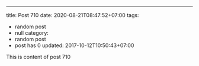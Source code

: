 ---
title: Post 710
date: 2020-08-21T08:47:52+07:00
tags:
  - random post
  - null
category:
  - random post
  - post has 0
updated: 2017-10-12T10:50:43+07:00

This is content of post 710
